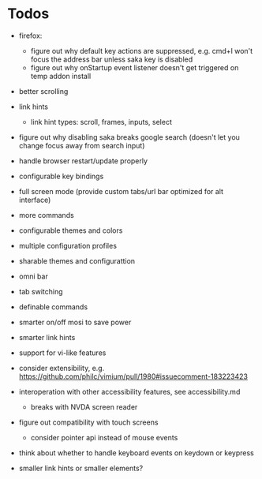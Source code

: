 # Todos

* firefox:
    * figure out why default key actions are suppressed, e.g. cmd+l won't focus the address bar unless saka key is disabled
    * figure out why onStartup event listener doesn't get triggered on temp addon install
* better scrolling
* link hints
    * link hint types: scroll, frames, inputs, select
* figure out why disabling saka breaks google search (doesn't let you change focus away from search input)
* handle browser restart/update properly
* configurable key bindings
* full screen mode (provide custom tabs/url bar optimized for alt interface)
* more commands
* configurable themes and colors
* multiple configuration profiles
* sharable themes and configurattion
* omni bar
* tab switching
* definable commands
* smarter on/off mosi to save power
* smarter link hints
* support for vi-like features
* consider extensibility, e.g. https://github.com/philc/vimium/pull/1980#issuecomment-183223423
* interoperation with other accessibility features, see accessibility.md
  * breaks with NVDA screen reader
* figure out compatibility with touch screens
  * consider pointer api instead of mouse events


* think about whether to handle keyboard events on keydown or keypress

* smaller link hints or smaller elements?